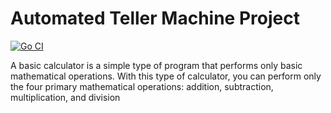 
# Automated Teller Machine Project
[![Go CI](https://github.com/mjavadtavakoli/calculator/actions/workflows/main.yml/badge.svg)](https://github.com/mjavadtavakoli/calculator/actions/workflows/main.yml)


A basic calculator 
is a simple type of program that performs only basic mathematical operations.
With this type of calculator, you can perform only the four primary mathematical operations: addition, subtraction, multiplication, and division
